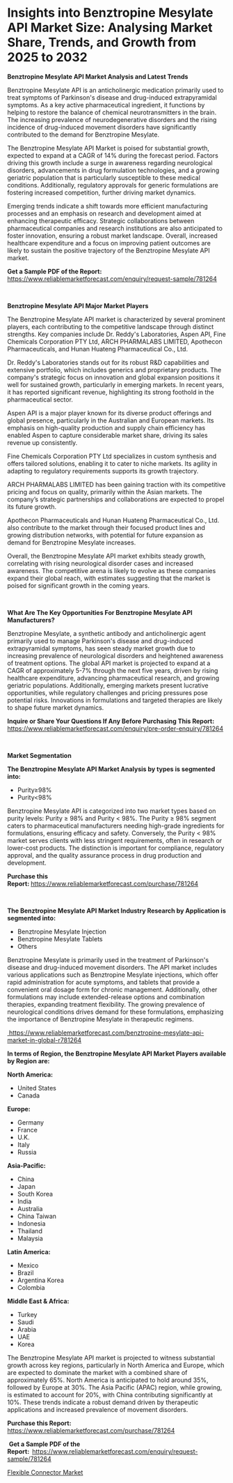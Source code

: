 <p><h1>Insights into Benztropine Mesylate API Market Size: Analysing Market Share, Trends, and Growth from 2025 to 2032</h1></p><p><strong>Benztropine Mesylate API Market Analysis and Latest Trends</strong></p>
<p><p>Benztropine Mesylate API is an anticholinergic medication primarily used to treat symptoms of Parkinson's disease and drug-induced extrapyramidal symptoms. As a key active pharmaceutical ingredient, it functions by helping to restore the balance of chemical neurotransmitters in the brain. The increasing prevalence of neurodegenerative disorders and the rising incidence of drug-induced movement disorders have significantly contributed to the demand for Benztropine Mesylate.</p><p>The Benztropine Mesylate API Market is poised for substantial growth, expected to expand at a CAGR of 14% during the forecast period. Factors driving this growth include a surge in awareness regarding neurological disorders, advancements in drug formulation technologies, and a growing geriatric population that is particularly susceptible to these medical conditions. Additionally, regulatory approvals for generic formulations are fostering increased competition, further driving market dynamics.</p><p>Emerging trends indicate a shift towards more efficient manufacturing processes and an emphasis on research and development aimed at enhancing therapeutic efficacy. Strategic collaborations between pharmaceutical companies and research institutions are also anticipated to foster innovation, ensuring a robust market landscape. Overall, increased healthcare expenditure and a focus on improving patient outcomes are likely to sustain the positive trajectory of the Benztropine Mesylate API market.</p></p>
<p><strong>Get a Sample PDF of the Report:&nbsp;</strong> <a href="https://www.reliablemarketforecast.com/enquiry/request-sample/781264?utm_campaign=3089&utm_medium=2&utm_source=Github&utm_content=ia&utm_term=26032025&utm_id=benztropine-mesylate-api">https://www.reliablemarketforecast.com/enquiry/request-sample/781264</a></p>
<p>&nbsp;</p>
<p><strong>Benztropine Mesylate API Major Market Players</strong></p>
<p><p>The Benztropine Mesylate API market is characterized by several prominent players, each contributing to the competitive landscape through distinct strengths. Key companies include Dr. Reddy's Laboratories, Aspen API, Fine Chemicals Corporation PTY Ltd, ARCH PHARMALABS LIMITED, Apothecon Pharmaceuticals, and Hunan Huateng Pharmaceutical Co., Ltd. </p><p>Dr. Reddy's Laboratories stands out for its robust R&D capabilities and extensive portfolio, which includes generics and proprietary products. The company's strategic focus on innovation and global expansion positions it well for sustained growth, particularly in emerging markets. In recent years, it has reported significant revenue, highlighting its strong foothold in the pharmaceutical sector.</p><p>Aspen API is a major player known for its diverse product offerings and global presence, particularly in the Australian and European markets. Its emphasis on high-quality production and supply chain efficiency has enabled Aspen to capture considerable market share, driving its sales revenue up consistently.</p><p>Fine Chemicals Corporation PTY Ltd specializes in custom synthesis and offers tailored solutions, enabling it to cater to niche markets. Its agility in adapting to regulatory requirements supports its growth trajectory.</p><p>ARCH PHARMALABS LIMITED has been gaining traction with its competitive pricing and focus on quality, primarily within the Asian markets. The company’s strategic partnerships and collaborations are expected to propel its future growth.</p><p>Apothecon Pharmaceuticals and Hunan Huateng Pharmaceutical Co., Ltd. also contribute to the market through their focused product lines and growing distribution networks, with potential for future expansion as demand for Benztropine Mesylate increases.</p><p>Overall, the Benztropine Mesylate API market exhibits steady growth, correlating with rising neurological disorder cases and increased awareness. The competitive arena is likely to evolve as these companies expand their global reach, with estimates suggesting that the market is poised for significant growth in the coming years.</p></p>
<p>&nbsp;</p>
<p><strong>What Are The Key Opportunities For Benztropine Mesylate API Manufacturers?</strong></p>
<p><p>Benztropine Mesylate, a synthetic antibody and anticholinergic agent primarily used to manage Parkinson's disease and drug-induced extrapyramidal symptoms, has seen steady market growth due to increasing prevalence of neurological disorders and heightened awareness of treatment options. The global API market is projected to expand at a CAGR of approximately 5-7% through the next five years, driven by rising healthcare expenditure, advancing pharmaceutical research, and growing geriatric populations. Additionally, emerging markets present lucrative opportunities, while regulatory challenges and pricing pressures pose potential risks. Innovations in formulations and targeted therapies are likely to shape future market dynamics.</p></p>
<p><strong>Inquire or Share Your Questions If Any Before Purchasing This Report:</strong> <a href="https://www.reliablemarketforecast.com/enquiry/pre-order-enquiry/781264?utm_campaign=3089&utm_medium=2&utm_source=Github&utm_content=ia&utm_term=26032025&utm_id=benztropine-mesylate-api">https://www.reliablemarketforecast.com/enquiry/pre-order-enquiry/781264</a></p>
<p>&nbsp;</p>
<p><strong>Market Segmentation</strong></p>
<p><strong>The Benztropine Mesylate API Market Analysis by types is segmented into:</strong></p>
<p><ul><li>Purity≥98%</li><li>Purity<98%</li></ul></p>
<p><p>Benztropine Mesylate API is categorized into two market types based on purity levels: Purity ≥ 98% and Purity < 98%. The Purity ≥ 98% segment caters to pharmaceutical manufacturers needing high-grade ingredients for formulations, ensuring efficacy and safety. Conversely, the Purity < 98% market serves clients with less stringent requirements, often in research or lower-cost products. The distinction is important for compliance, regulatory approval, and the quality assurance process in drug production and development.</p></p>
<p><strong>Purchase this Report:&nbsp;</strong><a href="https://www.reliablemarketforecast.com/purchase/781264?utm_campaign=3089&utm_medium=2&utm_source=Github&utm_content=ia&utm_term=26032025&utm_id=benztropine-mesylate-api">https://www.reliablemarketforecast.com/purchase/781264</a></p>
<p>&nbsp;</p>
<p><strong>The Benztropine Mesylate API Market Industry Research by Application is segmented into:</strong></p>
<p><ul><li>Benztropine Mesylate Injection</li><li>Benztropine Mesylate Tablets</li><li>Others</li></ul></p>
<p><p>Benztropine Mesylate is primarily used in the treatment of Parkinson's disease and drug-induced movement disorders. The API market includes various applications such as Benztropine Mesylate injections, which offer rapid administration for acute symptoms, and tablets that provide a convenient oral dosage form for chronic management. Additionally, other formulations may include extended-release options and combination therapies, expanding treatment flexibility. The growing prevalence of neurological conditions drives demand for these formulations, emphasizing the importance of Benztropine Mesylate in therapeutic regimens.</p></p>
<p><a href="https://www.reliablemarketforecast.com/benztropine-mesylate-api-market-in-global-r781264?utm_campaign=3089&utm_medium=2&utm_source=Github&utm_content=ia&utm_term=26032025&utm_id=benztropine-mesylate-api">&nbsp;https://www.reliablemarketforecast.com/benztropine-mesylate-api-market-in-global-r781264</a></p>
<p><strong>In terms of Region, the Benztropine Mesylate API Market Players available by Region are:</strong></p>
<p>
    <p> <strong> North America: </strong>
        <ul>
            <li>United States</li>
            <li>Canada</li>
        </ul>
        </p> 
    <p> <strong> Europe: </strong>
        <ul>
            <li>Germany</li>
            <li>France</li>
            <li>U.K.</li>
            <li>Italy</li>
            <li>Russia</li>
        </ul>
        </p> 
    <p> <strong> Asia-Pacific: </strong>
        <ul>
            <li>China</li>
            <li>Japan</li>
            <li>South Korea</li>
            <li>India</li>
            <li>Australia</li>
            <li>China Taiwan</li>
            <li>Indonesia</li>
            <li>Thailand</li>
            <li>Malaysia</li>
        </ul>
        </p> 
    <p> <strong> Latin America: </strong>
        <ul>
            <li>Mexico</li>
            <li>Brazil</li>
            <li>Argentina Korea</li>
            <li>Colombia</li>
        </ul>
        </p> 
    <p> <strong> Middle East & Africa: </strong>
        <ul>
            <li>Turkey</li>
            <li>Saudi</li>
            <li>Arabia</li>
            <li>UAE</li>
            <li>Korea</li>
        </ul>
    </p>
    </p>
<p><p>The Benztropine Mesylate API market is projected to witness substantial growth across key regions, particularly in North America and Europe, which are expected to dominate the market with a combined share of approximately 65%. North America is anticipated to hold around 35%, followed by Europe at 30%. The Asia Pacific (APAC) region, while growing, is estimated to account for 20%, with China contributing significantly at 10%. These trends indicate a robust demand driven by therapeutic applications and increased prevalence of movement disorders.</p></p>
<p><strong>Purchase this Report: </strong><a href="https://www.reliablemarketforecast.com/purchase/781264?utm_campaign=3089&utm_medium=2&utm_source=Github&utm_content=ia&utm_term=26032025&utm_id=benztropine-mesylate-api">https://www.reliablemarketforecast.com/purchase/781264</a></p>
<p>&nbsp;<strong>Get a Sample PDF of the Report:&nbsp;&nbsp;</strong><a href="https://www.reliablemarketforecast.com/enquiry/request-sample/781264?utm_campaign=3089&utm_medium=2&utm_source=Github&utm_content=ia&utm_term=26032025&utm_id=benztropine-mesylate-api">https://www.reliablemarketforecast.com/enquiry/request-sample/781264</a></p>
<p><strong></strong></p>
<p><p><a href="https://github.com/alejnaouare/Market-Research-Report-List-1/blob/main/flexible-connector-market.md?utm_campaign=3089&utm_medium=2&utm_source=Github&utm_content=ia&utm_term=26032025&utm_id=benztropine-mesylate-api">Flexible Connector Market</a></p></p>